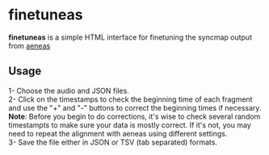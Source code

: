 # finetuneas

**finetuneas** is a simple HTML interface for finetuning the syncmap output from [aeneas](https://github.com/readbeyond/aeneas)


## Usage
1- Choose the audio and JSON files.  
2- Click on the timestamps to check the beginning time of each fragment and use the "+" and "-" buttons to correct the beginning times if necessary.  
**Note**: Before you begin to do corrections, it's wise to check several random timestampts to make sure your data is mostly correct. If it's not, you may need to repeat the alignment with aeneas using different settings.  
3- Save the file either in JSON or TSV (tab separated) formats.
